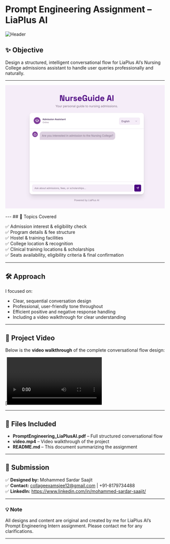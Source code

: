 # Prompt Engineering Assignment – LiaPlus AI

![Header](https://via.placeholder.com/1200x200.png?text=Prompt+Engineering+Assignment) <!-- Replace with your own header banner if desired -->

## ✨ Objective

Design a structured, intelligent conversational flow for LiaPlus AI’s Nursing College admissions assistant to handle user queries professionally and naturally.

---
<p align="center">
  <img src="https://github.com/MohammedSardarSaajit4488/lia-plus-prompt-engineering-assignment/blob/main/image1.png" alt="Step 1" width="550"/>
</p>
---
## 📌 Topics Covered

✅ Admission interest & eligibility check  
✅ Program details & fee structure  
✅ Hostel & training facilities  
✅ College location & recognition  
✅ Clinical training locations & scholarships  
✅ Seats availability, eligibility criteria & final confirmation

---

## 🛠️ Approach

I focused on:

- Clear, sequential conversation design
- Professional, user-friendly tone throughout
- Efficient positive and negative response handling
- Including a video walkthrough for clear understanding

---

## 🎥 Project Video

Below is the **video walkthrough** of the complete conversational flow design:

[![Prompt Engineering Video](https://github.com/MohammedSardarSaajit4488/lia-plus-prompt-engineering-assignment/blob/main/Screen%20Recording%202025-07-10%20211842.mp4)

<!-- 
Replace VIDEO_ID with your actual YouTube video ID.
If uploading directly to GitHub  , use the raw file link:

[Prompt Engineering Video](https://github.com/username/repo/blob/main/video.mp4)

Note: GitHub does not support embedded video playback for uploaded files; only links to download or view externally.
-->

---

## 📄 Files Included

- **PromptEngineering_LiaPlusAI.pdf** – Full structured conversational flow
- **video.mp4** – Video walkthrough of the project
- **README.md** – This document summarizing the assignment

---

## 📝 Submission

✅ **Designed by:** Mohammed Sardar Saajit  
✅ **Contact:** collageexamsjee12@gmail.com | +91-8179734488  
✅ **LinkedIn:** https://www.linkedin.com/in/mohammed-sardar-saajit/

---

### 💡 **Note**

All designs and content are original and created by me for LiaPlus AI’s Prompt Engineering Intern assignment. Please contact me for any clarifications.

---
